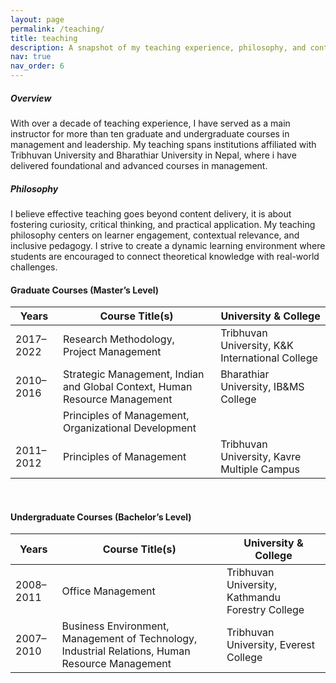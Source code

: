 ```yaml
---
layout: page
permalink: /teaching/
title: teaching
description: A snapshot of my teaching experience, philosophy, and contributions to higher education instruction.
nav: true
nav_order: 6
---
```


##### Overview
With over a decade of teaching experience, I have served as a main instructor for more than ten graduate and undergraduate courses in management and leadership. My teaching spans institutions affiliated with Tribhuvan University and Bharathiar University in Nepal, where i have delivered foundational and advanced courses in management.

##### Philosophy
I believe effective teaching goes beyond content delivery, it is about fostering curiosity, critical thinking, and practical application. My teaching philosophy centers on learner engagement, contextual relevance, and inclusive pedagogy. I strive to create a dynamic learning environment where students are encouraged to connect theoretical knowledge with real-world challenges.

#### Graduate Courses (Master’s Level)

| Years       | Course Title(s)                                                        | University & College                                |
|-------------|------------------------------------------------------------------------|-----------------------------------------------------|
| 2017–2022   | Research Methodology, Project Management                               | Tribhuvan University, K&K International College     |
| 2010–2016   | Strategic Management, Indian and Global Context, Human Resource Management | Bharathiar University, IB&MS College                |
|             | Principles of Management, Organizational Development                   |                                                     |
| 2011–2012   | Principles of Management                                               | Tribhuvan University, Kavre Multiple Campus         |

<br>

#### Undergraduate Courses (Bachelor’s Level)

| Years       | Course Title(s)                                                        | University & College                                |
|-------------|------------------------------------------------------------------------|-----------------------------------------------------|
| 2008–2011   | Office Management                                                      | Tribhuvan University, Kathmandu Forestry College    |
| 2007–2010   | Business Environment, Management of Technology, Industrial Relations, Human Resource Management | Tribhuvan University, Everest College               |



